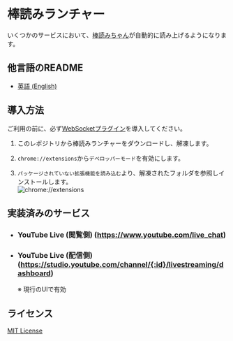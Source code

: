 [棒読みちゃん]: https://chi.usamimi.info/Program/Application/BouyomiChan



# 棒読みランチャー
いくつかのサービスにおいて、[棒読みちゃん]が自動的に読み上げるようになります。


## 他言語のREADME
* [英語 (English)](/README.md)


## 導入方法
ご利用の前に、必ず[WebSocketプラグイン](https://github.com/xztaityozx/BouyomiChan-WebSocket-Plugin)を導入してください。

1. 	このレポジトリから棒読みランチャーをダウンロードし、解凍します。

2. 	`chrome://extensions`から`デベロッパーモード`を有効にします。

3. 	`パッケージされていない拡張機能を読み込む`より、解凍されたフォルダを参照しインストールします。<Br />
	![chrome://extensions](https://user-images.githubusercontent.com/14960841/73714728-b37fdb00-4709-11ea-9c8d-5280f77d39fa.png)


## 実装済みのサービス
* ### YouTube Live (閲覧側) (https://www.youtube.com/live_chat)
* ### YouTube Live (配信側) (https://studio.youtube.com/channel/{:id}/livestreaming/dashboard)
  ※ 現行のUIで有効


## ライセンス
[MIT License](/LICENSE)